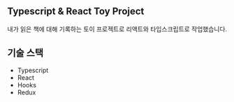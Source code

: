 ## Typescript & React Toy Project 
내가 읽은 책에 대해 기록하는 토이 프로젝트로
리액트와 타입스크립트로 작업했습니다.

## 기술 스택
- Typescript
- React
- Hooks
- Redux
